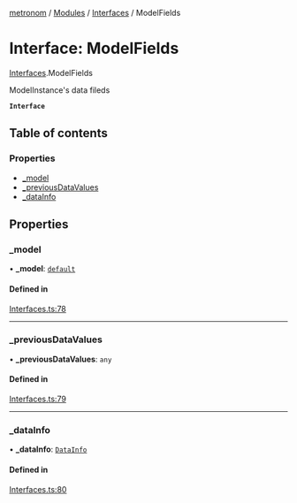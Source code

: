 [metronom](../README.md) / [Modules](../modules.md) / [Interfaces](../modules/Interfaces.md) / ModelFields

# Interface: ModelFields

[Interfaces](../modules/Interfaces.md).ModelFields

ModelInstance's data fileds

**`Interface`**

## Table of contents

### Properties

- [\_model](Interfaces.ModelFields.md#_model)
- [\_previousDataValues](Interfaces.ModelFields.md#_previousdatavalues)
- [\_dataInfo](Interfaces.ModelFields.md#_datainfo)

## Properties

### \_model

• **\_model**: [`default`](../classes/Model.default.md)

#### Defined in

[Interfaces.ts:78](https://github.com/saracalihan/metronom/blob/31dc5e2/lib/Interfaces.ts#L78)

___

### \_previousDataValues

• **\_previousDataValues**: `any`

#### Defined in

[Interfaces.ts:79](https://github.com/saracalihan/metronom/blob/31dc5e2/lib/Interfaces.ts#L79)

___

### \_dataInfo

• **\_dataInfo**: [`DataInfo`](Interfaces.DataInfo.md)

#### Defined in

[Interfaces.ts:80](https://github.com/saracalihan/metronom/blob/31dc5e2/lib/Interfaces.ts#L80)
